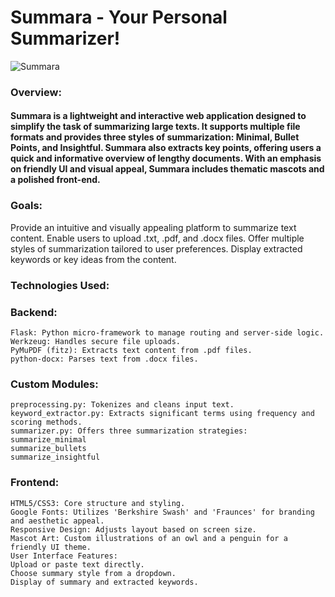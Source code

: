 # Summara - Your Personal Summarizer!
![Summara](https://github.com/user-attachments/assets/eb605d7d-5298-4de0-b5c5-f6feb2937a10)


### Overview:
#### Summara is a lightweight and interactive web application designed to simplify the task of summarizing large texts. It supports multiple file formats and provides three styles of summarization: Minimal, Bullet Points, and Insightful. Summara also extracts key points, offering users a quick and informative overview of lengthy documents. With an emphasis on friendly UI and visual appeal, Summara includes thematic mascots and a polished front-end.

### Goals:
Provide an intuitive and visually appealing platform to summarize text content.
Enable users to upload .txt, .pdf, and .docx files.
Offer multiple styles of summarization tailored to user preferences.
Display extracted keywords or key ideas from the content.


### Technologies Used:
### Backend:
```
Flask: Python micro-framework to manage routing and server-side logic.
Werkzeug: Handles secure file uploads.
PyMuPDF (fitz): Extracts text content from .pdf files.
python-docx: Parses text from .docx files.
```

### Custom Modules:
```
preprocessing.py: Tokenizes and cleans input text.
keyword_extractor.py: Extracts significant terms using frequency and scoring methods.
summarizer.py: Offers three summarization strategies:
summarize_minimal
summarize_bullets
summarize_insightful
```
### Frontend:
```
HTML5/CSS3: Core structure and styling.
Google Fonts: Utilizes 'Berkshire Swash' and 'Fraunces' for branding and aesthetic appeal.
Responsive Design: Adjusts layout based on screen size.
Mascot Art: Custom illustrations of an owl and a penguin for a friendly UI theme.
User Interface Features:
Upload or paste text directly.
Choose summary style from a dropdown.
Display of summary and extracted keywords.
```
